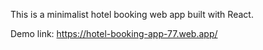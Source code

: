 This is a minimalist hotel booking web app built with React.

Demo link: https://hotel-booking-app-77.web.app/
